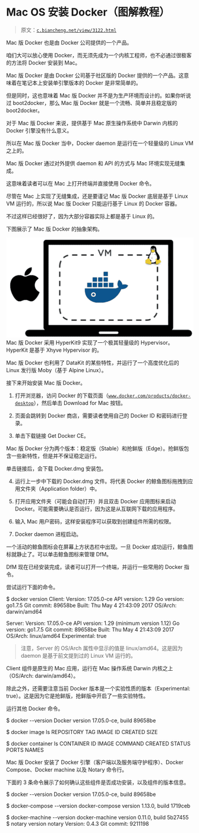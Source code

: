# Mac OS 安装 Docker（图解教程）

> 原文：[`c.biancheng.net/view/3122.html`](http://c.biancheng.net/view/3122.html)

Mac 版 Docker 也是由 Docker 公司提供的一个产品。

咱们大可以放心使用 Docker，而无须先成为一个内核工程师，也不必通过很极客的方法将 Docker 安装到 Mac。

Mac 版 Docker 是由 Docker 公司基于社区版的 Docker 提供的一个产品。这意味着在笔记本上安装单引擎版本的 Docker 是非常简单的。

但是同时，这也意味着 Mac 版 Docker 并不是为生产环境而设计的。如果你听说过 boot2docker，那么 Mac 版 Docker 就是一个流畅、简单并且稳定版的 boot2docker。

对于 Mac 版 Docker 来说，提供基于 Mac 原生操作系统中 Darwin 内核的 Docker 引擎没有什么意义。

所以在 Mac 版 Docker 当中，Docker daemon 是运行在一个轻量级的 Linux VM 之上的。

Mac 版 Docker 通过对外提供 daemon 和 API 的方式与 Mac 环境实现无缝集成。

这意味着读者可以在 Mac 上打开终端并直接使用 Docker 命令。

尽管在 Mac 上实现了无缝集成，还是要谨记 Mac 版 Docker 底层是基于 Linux VM 运行的，所以说 Mac 版 Docker 只能运行基于 Linux 的 Docker 容器。

不过这样已经很好了，因为大部分容器实际上都是基于 Linux 的。

下图展示了 Mac 版 Docker 的抽象架构。

![Mac 版 Docker 的抽象架构](img/13eaf7aca5c935eab8e9ff89fc028fb0.png)
Mac 版 Docker 采用 HyperKit9 实现了一个极其轻量级的 Hypervisor。HyperKit 是基于 Xhyve Hypervisor 的。

Mac 版 Docker 也利用了 DataKit 的某些特性，并运行了一个高度优化后的 Linux 发行版 Moby（基于 Alpine Linux）。

接下来开始安装 Mac 版 Docker。

1) 打开浏览器，访问 Docker 的下载页面（[`www.docker.com/products/docker-desktop`](https://www.docker.com/products/docker-desktop)），然后单击 Download for Mac 按钮。

2) 页面会跳转到 Docker 商店，需要读者使用自己的 Docker ID 和密码进行登录。

3) 单击下载链接 Get Docker CE。

Mac 版 Docker 分为两个版本：稳定版（Stable）和抢鲜版（Edge）。抢鲜版包含一些新特性，但是并不保证稳定运行。

单击链接后，会下载 Docker.dmg 安装包。

4) 运行上一步中下载的 Docker.dmg 文件。将代表 Docker 的鲸鱼图标拖拽到应用文件夹（Application folder）中。

5) 打开应用文件夹（可能会自动打开）并且双击 Docker 应用图标来启动 Docker。可能需要确认是否运行，因为这是从互联网下载的应用程序。

6) 输入 Mac 用户密码，这样安装程序可以获取到创建组件所需的权限。

7) Docker daemon 进程启动。

一个活动的鲸鱼图标会在屏幕上方状态栏中出现。一旦 Docker 成功运行，鲸鱼图标就静止了。可以单击鲸鱼图标来管理 DfM。

DfM 现在已经安装完成，读者可以打开一个终端，并运行一些常用的 Docker 指令。

尝试运行下面的命令。

$ docker version
Client:
Version: 17.05.0-ce
API version: 1.29
Go version: go1.7.5
Git commit: 89658be
Built: Thu May 4 21:43:09 2017
OS/Arch: darwin/amd64

Server:
Version: 17.05.0-ce
API version: 1.29 (minimum version 1.12)
Go version: go1.7.5
Git commit: 89658be
Built: Thu May 4 21:43:09 2017
OS/Arch: linux/amd64
Experimental: true

> 注意，Server 的 OS/Arch 属性中显示的值是 linux/amd64。这是因为 daemon 是基于前文提到过的 Linux VM 运行的。

Client 组件是原生的 Mac 应用，运行在 Mac 操作系统 Darwin 内核之上（OS/Arch: darwin/amd64）。

除此之外，还需要注意当前 Docker 版本是一个实验性质的版本（Experimental: true）。这是因为它是抢鲜版，抢鲜版中开启了一些实验特性。

运行其他 Docker 命令。

$ docker --version
Docker version 17.05.0-ce, build 89658be

$ docker image ls
REPOSITORY TAG IMAGE ID CREATED SIZE

$ docker container ls
CONTAINER ID IMAGE COMMAND CREATED STATUS PORTS NAMES

Mac 版 Docker 安装了 Docker 引擎（客户端以及服务端守护程序）、Docker Compose、Docker machine 以及 Notary 命令行。

下面的 3 条命令展示了如何确认这些组件是否成功安装，以及组件的版本信息。

$ docker --version
Docker version 17.05.0-ce, build 89658be

$ docker-compose --version
docker-compose version 1.13.0, build 1719ceb

$ docker-machine --version
docker-machine version 0.11.0, build 5b27455
$ notary version
notary
Version: 0.4.3
Git commit: 9211198